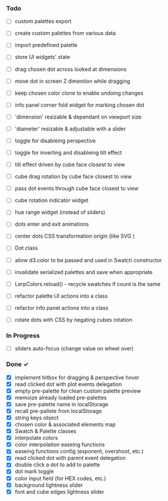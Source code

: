 ### Todo

- [ ] custom palettes export
- [ ] create custom palettes from various data
- [ ] import predefined palette
- [ ] store UI widgets' state
- [ ] drag chosen dot across looked at dimensions
- [ ] move dot in screen Z dimention while dragging 
- [ ] keep chosen color clone to enable undoing changes

- [ ] info panel corner fold widget for marking chosen dot
- [ ] 'dimension' resizable & dependant on viewport size
- [ ] 'diameter' resizable & adjustable with a slider
- [ ] toggle for disableing perspective
- [ ] toggle for inverting and disableing tilt effect
- [ ] tilt effect driven by cube face closest to view
- [ ] cube drag rotation by cube face closest to view
- [ ] pass dot events through cube face closest to view
- [ ] cube rotation indicator widget
- [ ] hue range widget (instead of sliders)
- [ ] dots enter and exit animations

- [ ] center dots CSS transformation origin (like SVG <circle>)
- [ ] Dot class
- [ ] allow d3.color to be passed and used in Swatch constructor
- [ ] invalidate serialized palettes and save when appropriate
- [ ] LerpColors.reload() - recycle swatches if count is the same
- [ ] refactor palette UI actions into a class
- [ ] refactor info panel actions into a class
- [ ] rotate dots with CSS by negating cubes rotation


### In Progress

- [ ] sliders auto-focus (change value on wheel over)


### Done ✓

- [x] implement hitbox for dragging & perspective hover
- [x] read clicked dot with plot events delegation
- [x] empty pre-palette for clean custom palette preview
- [x] memoize already loaded pre-palettes
- [x] save pre-palette name in localStorage
- [x] recall pre-pallete from localStorage
- [x] string keys object
- [x] chosen color & associated elements map
- [x] Swatch & Palette classes
- [x] interpolate colors
- [x] color interpolation easeing functions
- [x] easeing functions config (exponent, overshoot, etc.)
- [x] read clicked dot with parent event delegation
- [x] double click a dot to add to palette
- [x] dot mark toggle
- [x] color input field (for HEX codes, etc.)
- [x] background lightness slider
- [x] font and cube edges lightness slider
